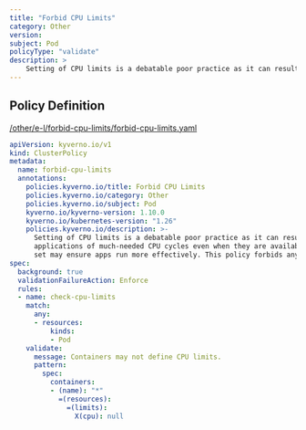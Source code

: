 ```yaml
---
title: "Forbid CPU Limits"
category: Other
version: 
subject: Pod
policyType: "validate"
description: >
    Setting of CPU limits is a debatable poor practice as it can result, when defined, in potentially starving applications of much-needed CPU cycles even when they are available. Ensuring that CPU limits are not set may ensure apps run more effectively. This policy forbids any container in a Pod from defining CPU limits.
---
```


## Policy Definition
<a href="https://github.com/kyverno/policies/raw/main//other/e-l/forbid-cpu-limits/forbid-cpu-limits.yaml" target="-blank">/other/e-l/forbid-cpu-limits/forbid-cpu-limits.yaml</a>

```yaml
apiVersion: kyverno.io/v1
kind: ClusterPolicy
metadata:
  name: forbid-cpu-limits
  annotations:
    policies.kyverno.io/title: Forbid CPU Limits
    policies.kyverno.io/category: Other
    policies.kyverno.io/subject: Pod
    kyverno.io/kyverno-version: 1.10.0
    kyverno.io/kubernetes-version: "1.26"
    policies.kyverno.io/description: >-
      Setting of CPU limits is a debatable poor practice as it can result, when defined, in potentially starving
      applications of much-needed CPU cycles even when they are available. Ensuring that CPU limits are not
      set may ensure apps run more effectively. This policy forbids any container in a Pod from defining CPU limits.
spec:
  background: true
  validationFailureAction: Enforce
  rules:
  - name: check-cpu-limits
    match:
      any:
      - resources:
          kinds:
          - Pod
    validate:
      message: Containers may not define CPU limits.
      pattern:
        spec:
          containers:
          - (name): "*"
            =(resources):
              =(limits):
                X(cpu): null

```
